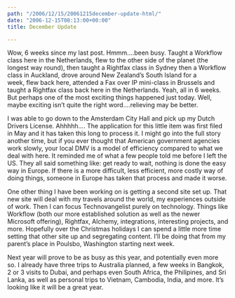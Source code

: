 ```yaml
---
path: "/2006/12/15/20061215december-update-html/" 
date: "2006-12-15T08:13:00+00:00" 
title: December Update

---
```

Wow, 6 weeks since my last post. Hmmm&#8230;.been busy. Taught a Workflow class&nbsp;here in the Netherlands, flew to the other side of the planet (the longest way round), then taught a&nbsp;Rightfax class in Sydney then a Workflow class in Auckland, drove around New Zealand&#8217;s South Island for a week,&nbsp;flew back here, attended a Fax over IP mini-class in Brussels and taught a Rightfax class back here in the Netherlands. Yeah, all in 6 weeks. But perhaps one of the most exciting things happened just today. Well, maybe exciting isn&#8217;t quite the right word&#8230;.relieving may be better.

I was able to go down to the Amsterdam City Hall and pick up my Dutch Drivers License. Ahhhhh&#8230;. The application for this little item was first filed in May and it has taken this long to process it. I might go into the full story another time, but if you ever thought that American government agencies work slowly, your local DMV is a model of efficiency compared to what we deal with here. It reminded me of what a few people told me before I left the US. They all said something like: get ready to wait, nothing is done the easy way in Europe. If there is a more difficult, less efficient, more costly way of doing things, someone in Europe has taken that process and made it worse.

One other thing I have been working on is getting a second site set up. That new site will deal with my travels around the world, my experiences outside of work. Then I can focus Technovangelist purely on technology. Things like Workflow (both our more established solution as well as the newer Microsoft offering), Rightfax, Alchemy, integrations, interesting projects, and more. Hopefully over the Christmas holidays I can spend a little more time setting that other site up and segregating content. I&#8217;ll be doing that from my parent&#8217;s place in Poulsbo, Washington starting next week.

Next year will prove to be as busy as this year, and potentially even more so. I already have three trips to Australia planned, a few weeks in Bangkok, 2 or 3 visits to Dubai, and perhaps even South Africa, the Philipines, and Sri Lanka, as well as personal trips to Vietnam, Cambodia, India,&nbsp;and more. It&#8217;s looking like it will be a great year.

